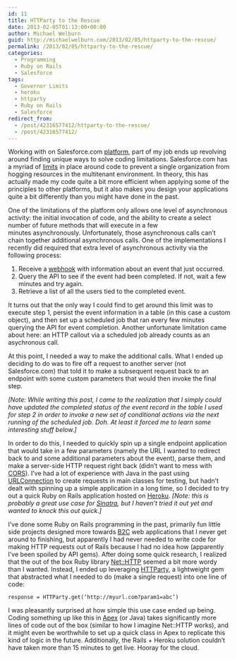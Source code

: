 ```yaml
---
id: 11
title: HTTParty to the Rescue
date: 2013-02-05T01:13:00+00:00
author: Michael Welburn
guid: http://michaelwelburn.com/2013/02/05/httparty-to-the-rescue/
permalink: /2013/02/05/httparty-to-the-rescue/
categories:
  - Programming
  - Ruby on Rails
  - Salesforce
tags:
  - Governor Limits
  - heroku
  - httparty
  - Ruby on Rails
  - Salesforce
redirect_from:
  - /post/42316577412/httparty-to-the-rescue/
  - /post/42316577412/
---
```

Working with on Salesforce.com <a title="Developer Force.com" href="http://developer.force.com/" target="_blank">platform</a>, part of my job ends up revolving around finding unique ways to solve coding limitations. Salesforce.com has a myriad of <a title="Governor Limits" href="http://www.salesforce.com/us/developer/docs/apexcode/Content/apex_gov_limits.htm" target="_blank">limits</a> in place around code to prevent a single organization from hogging resources in the multitenant environment. In theory, this has actually made my code quite a bit more efficient when applying some of the principles to other platforms, but it also makes you design your applications quite a bit differently than you might have done in the past.

<!--more-->

One of the limitations of the platform only allows one level of asynchronous activity: the initial invocation of code, and the ability to create a select number of future methods that will execute in a few minutes asynchronously. Unfortunately, those asynchronous calls can’t chain together additional asynchronous calls. One of the implementations I recently did required that extra level of asynchronous activity via the following process:

  1. Receive a <a title="Webhook" href="http://en.wikipedia.org/wiki/Webhook" target="_blank">webhook</a> with information about an event that just occurred.
  2. Query the API to see if the event had been completed. If not, wait a few minutes and try again.
  3. Retrieve a list of all the users tied to the completed event.

It turns out that the only way I could find to get around this limit was to execute step 1, persist the event information in a table (in this case a custom object), and then set up a scheduled job that ran every few minutes querying the API for event completion. Another unfortunate limitation came about here: an HTTP callout via a scheduled job already counts as an asychronous call.

At this point, I needed a way to make the additional calls. What I ended up deciding to do was to fire off a request to another server (not Salesforce.com) that told it to make a subsequent request back to an endpoint with some custom parameters that would then invoke the final step.

_[Note: While writing this post, I came to the realization that I simply could have updated the completed status of the event record in the table I used for step 2 in order to invoke a new set of conditional actions via the next running of the scheduled job. Doh. At least it forced me to learn some interesting stuff below.]_

In order to do this, I needed to quickly spin up a single endpoint application that would take in a few parameters (namely the URL I wanted to redirect back to and some additional parameters about the event), parse them, and make a server-side HTTP request right back (didn’t want to mess with <a title="CORS" href="http://en.wikipedia.org/wiki/Cross-origin_resource_sharing" target="_blank">CORS</a>). I’ve had a lot of experience with Java in the past using <a title="URLConnection" href="http://docs.oracle.com/javase/6/docs/api/java/net/URLConnection.html" target="_blank">URLConnection</a> to create requests in main classes for testing, but hadn’t dealt with spinning up a simple application in a long time, so I decided to try out a quick Ruby on Rails application hosted on <a title="Heroku" href="http://www.heroku.com/" target="_blank">Heroku</a>. _[Note: this is probably a great use case for <a title="Sinatra" href="http://www.sinatrarb.com/" target="_blank">Sinatra</a>, but I haven’t tried it out yet and wanted to knock this out quick.]_

I’ve done some Ruby on Rails programming in the past, primarily fun little side projects designed more towards <a title="B2C" href="http://www.marketingterms.com/dictionary/b2c/" target="_blank">B2C</a> web applications that I never get around to finishing, but apparently I had never needed to write code for making HTTP requests out of Rails because I had no idea how (apparently I’ve been spoiled by API gems). After doing some quick research, I realized that the out of the box Ruby library <a title="Net::HTTP" href="http://www.rubyinside.com/nethttp-cheat-sheet-2940.html" target="_blank">Net::HTTP</a> seemed a bit more wordy than I wanted. Instead, I ended up leveraging <a title="HTTParty" href="https://github.com/jnunemaker/httparty" target="_blank">HTTParty</a>, a lightweight gem that abstracted what I needed to do (make a single request) into one line of code:

    response = HTTParty.get(‘http://myurl.com?param1=abc’)

I was pleasantly surprised at how simple this use case ended up being. Coding something up like this in <a title="Apex HttpRequest Class" href="http://www.salesforce.com/us/developer/docs/apexcode/Content/apex_classes_restful_http_httprequest.htm" target="_blank">Apex</a> (or Java) takes significantly more lines of code out of the box (similar to how I imagine Net::HTTP works), and it might even be worthwhile to set up a quick class in Apex to replicate this kind of logic in the future. Additionally, the Rails + Heroku solution couldn’t have taken more than 15 minutes to get live. Hooray for the cloud.

